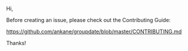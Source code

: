 Hi,

Before creating an issue, please check out the Contributing Guide:

https://github.com/ankane/groupdate/blob/master/CONTRIBUTING.md

Thanks!
